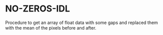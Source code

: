 # NO-ZEROS-IDL
Procedure to get an array of float data with some gaps and replaced them with the mean of the pixels before and after.
